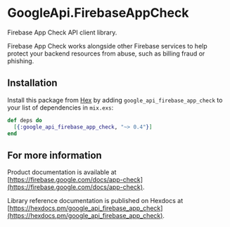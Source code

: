 # GoogleApi.FirebaseAppCheck

Firebase App Check API client library.

Firebase App Check works alongside other Firebase services to help protect your backend resources from abuse, such as billing fraud or phishing.

## Installation

Install this package from [Hex](https://hex.pm) by adding
`google_api_firebase_app_check` to your list of dependencies in `mix.exs`:

```elixir
def deps do
  [{:google_api_firebase_app_check, "~> 0.4"}]
end
```

## For more information

Product documentation is available at [https://firebase.google.com/docs/app-check](https://firebase.google.com/docs/app-check).

Library reference documentation is published on Hexdocs at
[https://hexdocs.pm/google_api_firebase_app_check](https://hexdocs.pm/google_api_firebase_app_check).
